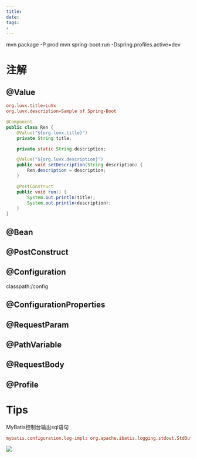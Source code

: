```yaml
---
title: 
date: 
tags:
- 
---
```



mvn package -P prod
mvn spring-boot:run -Dspring.profiles.active=dev

# 注解

## @Value

```conf
org.luvx.title=LuVx
org.luvx.description=Sample of Spring-Boot
```
```Java
@Component
public class Ren {
    @Value("${org.luvx.title}")
    private String title;

    private static String description;

    @Value("${org.luvx.description}")
    public void setDescription(String description) {
        Ren.description = description;
    }

    @PostConstruct
    public void run() {
        System.out.println(title);
        System.out.println(description);
    }
}
```

## @Bean

## @PostConstruct


## @Configuration

classpath:/config


## @ConfigurationProperties

## @RequestParam

## @PathVariable

## @RequestBody

## @Profile


# Tips

MyBatis控制台输出sql语句

```conf
mybatis.configuration.log-impl: org.apache.ibatis.logging.stdout.StdOutImpl
```



[![](https://static.segmentfault.com/v-5b1df2a7/global/img/creativecommons-cc.svg)](https://creativecommons.org/licenses/by-nc-nd/4.0/)
